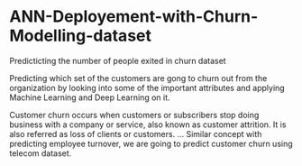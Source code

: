 # ANN-Deployement-with-Churn-Modelling-dataset
Predicticting the number of people exited in churn dataset 

Predicting which set of the customers are gong to churn out from the organization by looking into some of the important attributes and applying Machine Learning and Deep Learning on it.


Customer churn occurs when customers or subscribers stop doing business with a company or service, also known as customer attrition. It is also referred as loss of clients or customers. ... Similar concept with predicting employee turnover, we are going to predict customer churn using telecom dataset.
